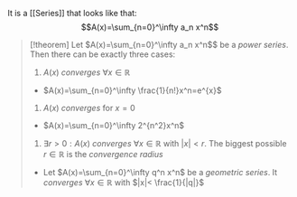 It is a [[Series]] that looks like that:
$$A(x)=\sum_{n=0}^\infty a_n x^n$$
>[!theorem]
Let $A(x)=\sum_{n=0}^\infty a_n x^n$$ be a *power series*. Then there can be exactly three cases:
>1) $A(x)$ *converges* $\forall x \in \mathbb{R}$
>	- $A(x)=\sum_{n=0}^\infty \frac{1}{n!}x^n=e^{x}$
>1) $A(x)$ *converges* for $x=0$
>	- $A(x)=\sum_{n=0}^\infty 2^{n^2}x^n$
>1) $\exists r > 0: A(x)$ *converges* $\forall x \in \mathbb{R}$ with $|x|<r$. The biggest possible $r\in \mathbb{R}$ is the *convergence radius*
>	- Let $A(x)=\sum_{n=0}^\infty q^n x^n$ be a *geometric series*. It *converges* $\forall x \in \mathbb{R}$ with $|x|< \frac{1}{|q|}$

